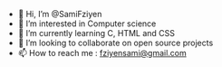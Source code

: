 - 👋 Hi, I’m @SamiFziyen
- 👀 I’m interested in Computer science
- 🌱 I’m currently learning C, HTML and CSS
- 💞️ I’m looking to collaborate on open source projects
- 📫 How to reach me : fziyensami@gmail.com

<!---
SamiFziyen/SamiFziyen is a ✨ special ✨ repository because its `README.md` (this file) appears on your GitHub profile.
You can click the Preview link to take a look at your changes.
--->
